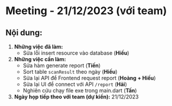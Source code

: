 # Meeting - 21/12/2023 (với team)
## Nội dung:
1. **Những việc đã làm:**
    - Sửa lỗi insert resource vào database (**Hiếu**)
2. **Những việc cần làm:**
    - Sửa hàm generate report (**Tiến**)
    - Sort table `scanResult` theo ngày (**Hiếu**)
    - Sửa lại API để Frontend request report (**Hoàng + Hiếu**)
    - Sửa lại UI để connect với API `/report` (**Hải**)
    - Nghiên cứu chạy file exe trong main.dart (**Tấn**)
3. **Ngày họp tiếp theo với team (dự kiến):** 21/12/2023
